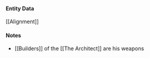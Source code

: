 #### Entity Data

[[Alignment]]

#### Notes

- [[Builders]] of the [[The Architect]]   are his weapons
